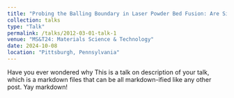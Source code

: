 ```yaml
---
title: "Probing the Balling Boundary in Laser Powder Bed Fusion: Are Single Bead Experiments Enough?"
collection: talks
type: "Talk"
permalink: /talks/2012-03-01-talk-1
venue: "MS&T24: Materials Science & Technology"
date: 2024-10-08
location: "Pittsburgh, Pennsylvania"
---
```


Have you ever wondered why This is a talk on description of your talk, which is a markdown files that can be all markdown-ified like any other post. Yay markdown!
